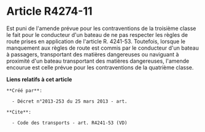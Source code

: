 # Article R4274-11

Est puni de l'amende prévue pour les contraventions de la troisième classe le fait pour le conducteur d'un bateau de ne pas
respecter les règles de route prises en application de l'article R. 4241-53. Toutefois, lorsque le manquement aux règles de
route est commis par le conducteur d'un bateau à passagers, transportant des matières dangereuses ou naviguant à proximité
d'un bateau transportant des matières dangereuses, l'amende encourue est celle prévue pour les contraventions de la quatrième
classe.

**Liens relatifs à cet article**

	**Créé par**:

	  - Décret n°2013-253 du 25 mars 2013 - art.

	**Cite**:

	  - Code des transports - art. R4241-53 (VD)
